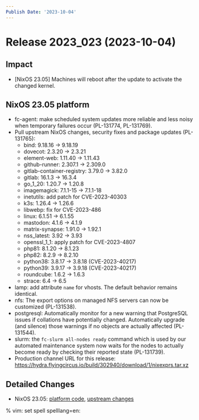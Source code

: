 ```yaml
---
Publish Date: '2023-10-04'
---
```


# Release 2023_023 (2023-10-04)

## Impact

- \[NixOS 23.05\] Machines will reboot after the update to activate the
   changed kernel.

## NixOS 23.05 platform

- fc-agent: make scheduled system updates more reliable and less noisy when
  temporary failures occur (PL-131774, PL-131769).
- Pull upstream NixOS changes, security fixes and package updates (PL-131765):
  - bind: 9.18.16 -> 9.18.19
  - dovecot: 2.3.20 -> 2.3.21
  - element-web: 1.11.40 -> 1.11.43
  - github-runner: 2.307.1 -> 2.309.0
  - gitlab-container-registry: 3.79.0 -> 3.82.0
  - gitlab: 16.1.3 -> 16.3.4
  - go_1_20: 1.20.7 -> 1.20.8
  - imagemagick: 7.1.1-15 -> 7.1.1-18
  - inetutils: add patch for CVE-2023-40303
  - k3s: 1.26.4 -> 1.26.6
  - libwebp: fix for CVE-2023-486
  - linux: 6.1.51 -> 6.1.55
  - mastodon: 4.1.6 -> 4.1.9
  - matrix-synapse: 1.91.0 -> 1.92.1
  - nss_latest: 3.92 -> 3.93
  - openssl_1_1: apply patch for CVE-2023-4807
  - php81: 8.1.20 -> 8.1.23
  - php82: 8.2.9 -> 8.2.10
  - python38: 3.8.17 -> 3.8.18 (CVE-2023-40217)
  - python39: 3.9.17 -> 3.9.18 (CVE-2023-40217)
  - roundcube: 1.6.2 -> 1.6.3
  - strace: 6.4 -> 6.5
- lamp: add attribute `name` for vhosts. The default behavior remains identical.
- nfs: The export options on managed NFS servers can now be customized (PL-131538).
- postgresql: Automatically monitor for a new warning that PostgreSQL issues
  if collations have potentially changed. Automatically upgrade (and silence)
  those warnings if no objects are actually affected (PL-131544).
- slurm: the `fc-slurm all-nodes ready` command which is used by our automated
  maintenance system now waits for the nodes to actually become ready by
  checking their reported state (PL-131739).
- Production channel URL for this release: https://hydra.flyingcircus.io/build/302940/download/1/nixexprs.tar.xz


## Detailed Changes

- NixOS 23.05: [platform code](https://github.com/flyingcircusio/fc-nixos/compare/fc/r2023_022/23.05...a18130e0b90821d7f1bfe4880eb2d3335017a2f9),
  [upstream changes](https://github.com/flyingcircusio/nixpkgs/compare/6c8cb40e51867b3737298ce574a7f69ee7befd3d...3f37c21c632290e564ab531ffc57a0e452b3822f)

% vim: set spell spelllang=en:
